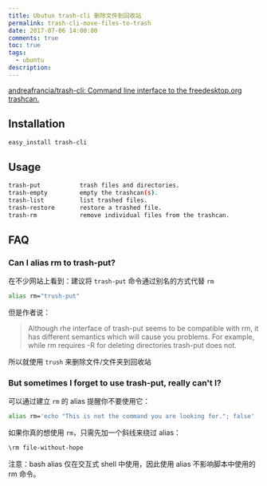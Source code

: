 ```yaml
---
title: Ubutun trash-cli 删除文件到回收站
permalink: trash-cli-move-files-to-trash
date: 2017-07-06 14:00:00
comments: true
toc: true
tags:
  - ubuntu
description:
---
```


[andreafrancia/trash-cli: Command line interface to the freedesktop.org trashcan.](https://github.com/andreafrancia/trash-cli)

## Installation

```bash
easy_install trash-cli
```

## Usage

```bash
trash-put           trash files and directories.
trash-empty         empty the trashcan(s).
trash-list          list trashed files.
trash-restore       restore a trashed file.
trash-rm            remove individual files from the trashcan.
```

<!-- more -->

## FAQ

### Can I alias rm to trash-put?

在不少网站上看到：建议将 `trash-put` 命令通过别名的方式代替 `rm`

```bash
alias rm="trush-put"
```

但是作者说：

> Although rhe interface of trash-put seems to be compatible with rm, it has different semantics which will cause you problems. For example, while rm requires -R for deleting directories trash-put does not.

所以就使用 `trush` 来删除文件/文件夹到回收站

### But sometimes I forget to use trash-put, really can't I?

可以通过建立 `rm` 的 alias 提醒你不要使用它：

```bash
alias rm='echo "This is not the command you are looking for."; false'
```

如果你真的想使用 `rm`，只需先加一个斜线来绕过 alias：

```bash
\rm file-without-hope
```

注意：bash alias 仅在交互式 shell 中使用，因此使用 alias 不影响脚本中使用的 rm 命令。

